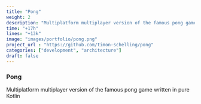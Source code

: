 ```yaml
---
title: "Pong"
weight: 2
description: "Multiplatform multiplayer version of the famous pong game written in pure Kotlin"
time: "+17h"
lines: "+13k"
image: "images/portfolio/pong.png"
project_url : "https://github.com/timon-schelling/pong"
categories: ["development", "architecture"]
draft: false
---
```


### Pong

Multiplatform multiplayer version of the famous pong game written in pure Kotlin
